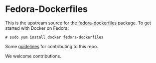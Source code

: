Fedora-Dockerfiles
==================

This is the upstream source for the [fedora-dockerfiles](http://koji.fedoraproject.org/koji/packageinfo?packageID=18023) package.  To get started with Docker on Fedora:

```
# sudo yum install docker fedora-dockerfiles
```

Some [guidelines](https://github.com/scollier/Fedora-Dockerfiles/wiki/Guidelines-for-Creating-Dockerfiles) for contributing to this repo.

We welcome contributions.
